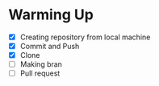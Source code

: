 # Warming Up
- [x] Creating repository from local machine
- [x] Commit and Push
- [x] Clone
- [ ] Making bran
- [ ] Pull request